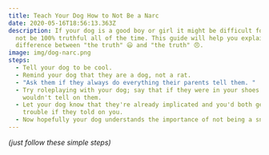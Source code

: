 ```yaml
---
title: Teach Your Dog How to Not Be a Narc
date: 2020-05-16T18:56:13.363Z
description: If your dog is a good boy or girl it might be difficult for them to
  not be 100% truthful all of the time. This guide will help you explain the
  difference between "the truth" 😃 and "the truth" 😠.
image: img/dog-narc.png
steps:
  - Tell your dog to be cool.
  - Remind your dog that they are a dog, not a rat.
  - "Ask them if they always do everything their parents tell them. "
  - Try roleplaying with your dog; say that if they were in your shoes that you
    wouldn't tell on them.
  - Let your dog know that they're already implicated and you'd both get in
    trouble if they told on you.
  - Now hopefully your dog understands the importance of not being a snitch.
---
```

*(just follow these simple steps)*